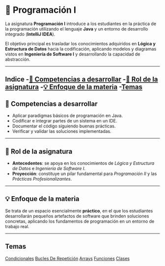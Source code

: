 # 📘 Programación I

La asignatura **Programación I** introduce a los estudiantes en la práctica de la programación utilizando el lenguaje **Java** y un entorno de desarrollo integrado (**IntelliJ IDEA**).  

El objetivo principal es trasladar los conocimientos adquiridos en **Lógica y Estructura de Datos** hacia la codificación, aplicando modelos y diagramas vistos en **Ingeniería de Software I** y desarrollando la capacidad de abstracción.  

---

**Indice**
-[🎯 Competencias a desarrollar](#-Competencias-a-desarrollar)
-[📌 Rol de la asignatura](#-Rol-de-la-asignatura)
-[💡 Enfoque de la materia](#-enfoque-de-la-materia)
-[Temas](#-Temas)
---

## 🎯 Competencias a desarrollar

- Aplicar paradigmas básicos de programación en Java.  
- Codificar e integrar partes de un sistema en un IDE.  
- Documentar el código siguiendo buenas prácticas.  
- Verificar y validar las soluciones implementadas.  

---

## 📌 Rol de la asignatura

- **Antecedentes**: se apoya en los conocimientos de *Lógica y Estructura de Datos* e *Ingeniería de Software I*.  
- **Proyección**: constituye un pilar fundamental para *Programación II* y las *Prácticas Profesionalizantes*.  

---

## 💡 Enfoque de la materia

Se trata de un espacio esencialmente **práctico**, en el que los estudiantes desarrollarán pequeños artefactos de software que brinden soluciones concretas, aplicando los fundamentos de programación en un entorno de trabajo real.  

---

## Temas

[Condicionales](https://github.com/agustinf43/GestProySW_TP_integrador2/tree/master/Programacion1/Condicionales)
[Bucles De Repetición](https://github.com/agustinf43/GestProySW_TP_integrador2/tree/master/Programacion1/Bucles%20de%20repeticion)
[Arrays](https://github.com/agustinf43/GestProySW_TP_integrador2/tree/master/Programacion1/Arrays)
[Funciones](https://github.com/agustinf43/GestProySW_TP_integrador2/tree/master/Programacion1/Funciones)
[Clases](https://github.com/agustinf43/GestProySW_TP_integrador2/tree/master/Programacion1/Clases)